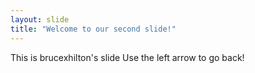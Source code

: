 ```yaml
---
layout: slide
title: "Welcome to our second slide!"
---
```

This is brucexhilton's slide
Use the left arrow to go back!
